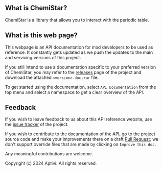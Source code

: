 ## What is ChemiStar?

ChemiStar is a library that allows you to interact with the periodic table.

## What is this web page?
 
This webpage is an API documentation for mod developers to be used as reference. It constantly gets updated as we push the updates to the main and servicing versions of this project.

If you still intend to use a documentation specific to your preferred version of ChemiStar, you may refer to the [releases](https://github.com/Aptivi/ChemiStar/releases) page of the project and download the attached `<version>-doc.rar` file.

To get started using the documentation, select `API Documentation` from the top menu and select a namespace to get a clear overview of the API.

## Feedback

If you wish to leave feedback to us about this API reference website, use the [issue tracker](https://github.com/Aptivi/ChemiStar/issues) of the project.

If you wish to contribute to the documentation of the API, go to the project source code and make your improvements there on a draft [Pull Request](https://github.com/Aptivi/ChemiStar/pulls); we don't support override files that are made by clicking on `Improve this doc`.

Any meaningful contributions are welcome.

Copyright (c) 2024 Aptivi. All rights reserved.
